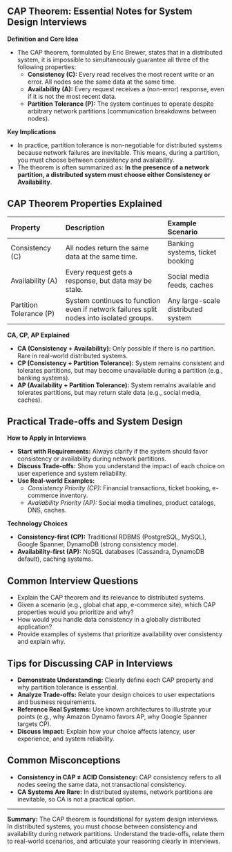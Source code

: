 ## CAP Theorem: Essential Notes for System Design Interviews

**Definition and Core Idea**

- The CAP theorem, formulated by Eric Brewer, states that in a distributed system, it is impossible to simultaneously guarantee all three of the following properties:
  - **Consistency (C):** Every read receives the most recent write or an error. All nodes see the same data at the same time.
  - **Availability (A):** Every request receives a (non-error) response, even if it is not the most recent data.
  - **Partition Tolerance (P):** The system continues to operate despite arbitrary network partitions (communication breakdowns between nodes).

**Key Implications**

- In practice, partition tolerance is non-negotiable for distributed systems because network failures are inevitable. This means, during a partition, you must choose between consistency and availability.
- The theorem is often summarized as: **In the presence of a network partition, a distributed system must choose either Consistency or Availability**.

## CAP Theorem Properties Explained

| Property                | Description                                                                             | Example Scenario                   |
| :---------------------- | :-------------------------------------------------------------------------------------- | :--------------------------------- |
| Consistency (C)         | All nodes return the same data at the same time.                                        | Banking systems, ticket booking    |
| Availability (A)        | Every request gets a response, but data may be stale.                                   | Social media feeds, caches         |
| Partition Tolerance (P) | System continues to function even if network failures split nodes into isolated groups. | Any large-scale distributed system |

**CA, CP, AP Explained**

- **CA (Consistency + Availability):** Only possible if there is no partition. Rare in real-world distributed systems.
- **CP (Consistency + Partition Tolerance):** System remains consistent and tolerates partitions, but may become unavailable during a partition (e.g., banking systems).
- **AP (Availability + Partition Tolerance):** System remains available and tolerates partitions, but may return stale data (e.g., social media, caches).

## Practical Trade-offs and System Design

**How to Apply in Interviews**

- **Start with Requirements:** Always clarify if the system should favor consistency or availability during network partitions.
- **Discuss Trade-offs:** Show you understand the impact of each choice on user experience and system reliability.
- **Use Real-world Examples:**
  - _Consistency Priority (CP):_ Financial transactions, ticket booking, e-commerce inventory.
  - _Availability Priority (AP):_ Social media timelines, product catalogs, DNS, caches.

**Technology Choices**

- **Consistency-first (CP):** Traditional RDBMS (PostgreSQL, MySQL), Google Spanner, DynamoDB (strong consistency mode).
- **Availability-first (AP):** NoSQL databases (Cassandra, DynamoDB default), caching systems.

## Common Interview Questions

- Explain the CAP theorem and its relevance to distributed systems.
- Given a scenario (e.g., global chat app, e-commerce site), which CAP properties would you prioritize and why?
- How would you handle data consistency in a globally distributed application?
- Provide examples of systems that prioritize availability over consistency and explain why.

## Tips for Discussing CAP in Interviews

- **Demonstrate Understanding:** Clearly define each CAP property and why partition tolerance is essential.
- **Analyze Trade-offs:** Relate your design choices to user expectations and business requirements.
- **Reference Real Systems:** Use known architectures to illustrate your points (e.g., why Amazon Dynamo favors AP, why Google Spanner targets CP).
- **Discuss Impact:** Explain how your choice affects latency, user experience, and system reliability.

## Common Misconceptions

- **Consistency in CAP ≠ ACID Consistency:** CAP consistency refers to all nodes seeing the same data, not transactional consistency.
- **CA Systems Are Rare:** In distributed systems, network partitions are inevitable, so CA is not a practical option.

---

**Summary:**
The CAP theorem is foundational for system design interviews. In distributed systems, you must choose between consistency and availability during network partitions. Understand the trade-offs, relate them to real-world scenarios, and articulate your reasoning clearly in interviews.
